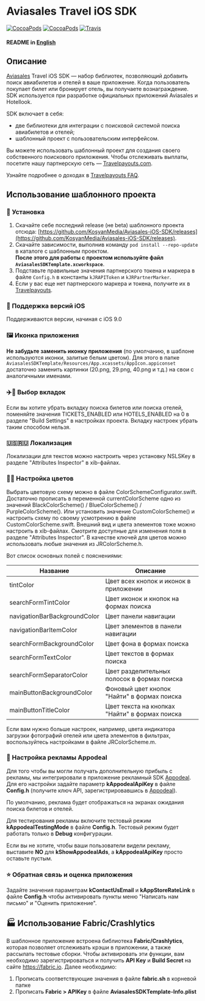 Aviasales Travel iOS SDK
=================
[![CocoaPods](https://img.shields.io/cocoapods/v/AviasalesSDK.svg)](https://cocoapods.org/pods/AviasalesSDK)
[![CocoaPods](https://img.shields.io/cocoapods/p/AviasalesSDK.svg)](https://cocoapods.org/pods/AviasalesSDK)
[![Travis](https://img.shields.io/travis/KosyanMedia/Aviasales-iOS-SDK/master.svg)](https://travis-ci.org/KosyanMedia/Aviasales-iOS-SDK)

#### README in [English](https://github.com/KosyanMedia/Aviasales-iOS-SDK/blob/master/README_EN.md)  

## Описание

[Aviasales](https://www.aviasales.ru) Travel iOS SDK — набор библиотек, позволяющий добавить поиск авиабилетов и отелей в ваше приложение. Когда пользователь покупает билет или бронирует отель, вы получаете вознаграждение. SDK используется при разработке официальных приложений Aviasales и Hotellook.

SDK включает в себя:

* две библиотеки для интеграции с поисковой системой поиска авиабилетов и отелей;
* шаблонный проект с пользовательским интерфейсом.

Вы можете использовать шаблонный проект для создания своего собственного поискового приложения. Чтобы отслеживать выплаты, посетите нашу партнерскую сеть — [Travelpayouts.com](https://www.travelpayouts.com/).

Узнайте подробнее о доходах в [Travelpayouts FAQ](https://support.travelpayouts.com/hc/ru/articles/203955613-Комиссия-и-выплаты).

## <a name="usage"></a>Использование шаблонного проекта
### 📲 Установка
1. Скачайте себе последний release (не beta) шаблонного проекта отсюда: [https://github.com/KosyanMedia/Aviasales-iOS-SDK/releases](https://github.com/KosyanMedia/Aviasales-iOS-SDK/releases).
2. Скачайте зависимости, выполнив команду ```pod install --repo-update``` в каталоге с шаблонным проектом.  
**После этого для работы с проектом используйте файл ```AviasalesSDKTemplate.xcworkspace```**.
3. Подставьте правильные значения партнерского токена и маркера в файле ```Config.h``` в константы ```kJRAPIToken``` и ```kJRPartnerMarker```.
4. Если у вас еще нет партнерского маркера и токена, получите их в [Travelpayouts](https://travelpayouts.com/).

### 📱 Поддержка версий iOS
Поддерживаются версии, начиная с iOS 9.0

### 🖼 Иконка приложения
**Не забудьте заменить иконку приложения** (по умолчанию, в шаблоне используются иконки, залитые белым цветом). Для этого в папке ```AviasalesSDKTemplate/Resources/App.xcassets/AppIcon.appiconset``` достаточно заменить картинки (20.png, 29.png, 40.png и т.д.) на свои с аналогичными именами.

### ✈️🏨 Выбор вкладок
Если вы хотите убрать вкладку поиска билетов или поиска отелей, поменяйте значения TICKETS_ENABLED или HOTELS_ENABLED на 0 в разделе "Build Settings" в настройках проекта. Вкладку настроек убрать таким способом нельзя.

### 🇺🇸🇷🇺 Локализация
Локализации для текстов можно настроить через установку NSLSKey в разделе "Attributes Inspector" в xib-файлах.

### 🔧🌻 Настройка цветов
Выбрать цветовую схему можно в файле ColorSchemeConfigurator.swift. Достаточно прописать в переменной currentColorScheme одно из значений BlackColorScheme() / BlueColorScheme() / PurpleColorScheme(). Или установить значение CustomColorScheme() и настроить схему по своему усмотрению в файле CustomColorScheme.swift.
Внешний вид и цвета элементов тоже можно настроить в xib-файлах. Смотрите доступные для изменения поля в разделе "Attributes Inspector". В качестве ключей для цветов можно использовать любые значения из JRColorScheme.h.

Вот список основных полей с пояснениями:

|Название|Описание|
|--------|--------|
tintColor | Цвет всех кнопок и иконок в приложении
searchFormTintColor | Цвет иконок и кнопок на формах поиска
navigationBarBackgroundColor | Цвет панели навигации
navigationBarItemColor | Цвет элементов в панели навигации
searchFormBackgroundColor | Цвет фона в формах поиска
searchFormTextColor | Цвет текстов в формах поиска
searchFormSeparatorColor | Цвет разделительных полосок в формах поиска
mainButtonBackgroundColor | Фоновый цвет кнопок "Найти" в формах поиска
mainButtonTitleColor | Цвет текста на кнопках "Найти" в формах поиска

Если вам нужно больше настроек, например, цвета индикатора загрузки фотографий отелей или цвета элементов в фильтрах, воспользуйтесь настройками в файле JRColorScheme.m.

### 🤑 Настройка рекламы Appodeal
Для того чтобы вы могли получать дополнительную прибыль с рекламы, мы интегрировали в приложение рекламный SDK [Appodeal](https://www.appodeal.com/). Для его настройки задайте параметр **kAppodealApiKey** в файле **Config.h** (получите ключ API, зарегистрировавшись в [Appodeal](https://www.appodeal.com/)).

По умолчанию, реклама будет отображаться на экранах ожидания поиска билетов и отелей.

Для тестирования рекламы включите тестовый режим **kAppodealTestingMode** в файле **Config.h**. Тестовый режим будет работать только в **Debug** конфигурации.

Если вы не хотите, чтобы ваши пользователи видели рекламу, выставите **NO** для **kShowAppodealAds**, а **kAppodealApiKey** просто оставьте пустым.

### ⭐️ Обратная связь и оценка приложения
Задайте значения параметрам **kContactUsEmail** и **kAppStoreRateLink** в файле **Config.h** чтобы активировать пункты меню "Написать нам письмо" и "Оценить приложение".

## 🏭 Использование Fabric/Crashlytics
В шаблонное приложение встроена библиотека **Fabric/Crashlytics**, которая позволяет отслеживать крэши в приложении, а также рассылать тестовые сборки. Чтобы активировать эти функции, вам необходимо зарегистрироваться и получить **API Key** и **Build Secret** на сайте https://fabric.io. Далее необходимо:
1) Прописать соответствующие значения в файле **fabric.sh** в корневой папке
2) Прописать **Fabric > APIKey** в файле **AviasalesSDKTemplate-Info.plist**
